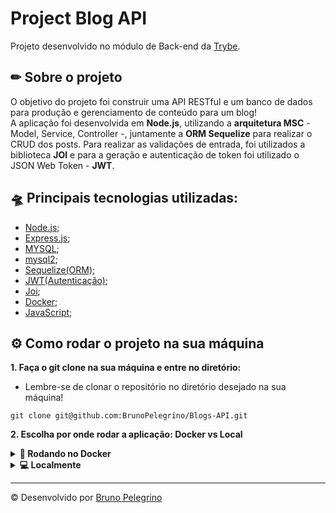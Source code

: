 # Project Blog API 
Projeto desenvolvido no módulo de Back-end da [Trybe](https://www.betrybe.com/). 

## ✏ Sobre o projeto
O objetivo do projeto foi construir uma API RESTful e um banco de dados para produção e gerenciamento de conteúdo para um blog! 
</br>
A aplicação foi desenvolvida em <strong>Node.js</strong>, utilizando a <strong>arquitetura MSC</strong> - Model, Service, Controller -, juntamente a <strong>ORM Sequelize</strong> para realizar o CRUD dos posts.
Para realizar as validações de entrada, foi utilizados a biblioteca <strong>JOI</strong> e para a geração e autenticação de token foi utilizado o JSON Web Token - <strong>JWT</strong>.

## 🛸 Principais tecnologias utilizadas: 
- [Node.js](https://nodejs.org/en/);
- [Express.js](https://expressjs.com/);
- [MYSQL](https://www.mysql.com/);
- [mysql2](https://www.npmjs.com/package/mysql2);
- [Sequelize(ORM)](https://sequelize.org/);
- [JWT(Autenticação)](https://jwt.io/);
- [Joi](https://joi.dev/api/?v=17.6.0);
- [Docker](https://www.docker.com/);
- [JavaScript](https://developer.mozilla.org/pt-BR/docs/Web/JavaScript);
## ⚙ Como rodar o projeto na sua máquina
<strong>1. Faça o git clone na sua máquina e entre no diretório:</strong>
 - Lembre-se de clonar o repositório no diretório desejado na sua máquina!
 ```
 git clone git@github.com:BrunoPelegrino/Blogs-API.git
 ```
 
 <strong>2. Escolha por onde rodar a aplicação: Docker vs Local</strong>
<details>
  <summary><strong>🐳 Rodando no Docker</strong></summary> 
  </br>
  **:warning: Seu docker-compose precisa estar na versão 1.29 ou superior. [Veja aqui](https://www.digitalocean.com/community/tutorials/how-to-install-and-use-docker-compose-on-ubuntu-20-04-pt) ou [na documentação](https://docs.docker.com/compose/install/) como instalá-lo. No primeiro artigo, você pode substituir onde está com `1.26.0` por `1.29.2`.**
  👉 <strong> 2.1 Rode os serviços `node` e `db` com o comando: </strong>
  ```
  docker-compose up -d --build
  ```
  :warning: Lembre-se de parar qualquer aplicação que estiver usando localmente na porta padrão (`3306`), seja docker ou mySQL, ou adapte, caso queria fazer uso da aplicação em containers;
  - Esses serviços irão inicializar um container chamado `blogs_api` e outro chamado `blogs_api_db`;
  - A partir daqui você pode rodar o container `blogs_api` via CLI ou abri-lo no VS Code;
  👉 <strong>2.2 Use o comando:</strong>
  ```
  docker exec -it blogs_api bash
  ```
  - Ele te dará acesso ao terminal interativo do container criado pelo compose, que está rodando em segundo plano.
  👉 <strong>2.3 Instale as dependências dentro do container com:</strong>
  ```
  npm install
  npm run debug
  ```
  
  - **:warning: Atenção:** Caso opte por utilizar o Docker, **TODOS** os comandos disponíveis no `package.json` (npm start, npm test, npm run dev, ...) devem ser executados **DENTRO** do container, ou seja, no terminal que aparece após a execução do comando `docker exec` citado acima. 
  - ✨ **Dica:** A extensão `Remote - Containers` (que estará na seção de extensões recomendadas do VS Code) é indicada para que você possa desenvolver sua aplicação no container Docker direto no VS Code, como você faz com seus arquivos locais.
</details>
<details>
  <summary><strong> 💻 Localmente</strong></summary> 
</br>
👉 <strong>2.1 Instale as dependências: </strong>
```
npm install
```
- **:warning: Atenção:** Não esqueça de renomear/configurar o arquivo `.env.example` para os testes locais funcionarem.
- **:warning: Atenção:** Para rodar o projeto desta forma, **obrigatoriamente** você deve ter o `Node.js` instalado em seu computador.
- **:warning: Atenção:** A versão do `Node.js` e `NPM` a ser utilizada é `"node": ">=16.0.0"` e `"npm": ">=7.0.0"`, como descrito a chave `engines` no arquivo `package.json`. Idealmente deve-se utilizar o Node.js na `versão 16.14`, a versão na que esse projeto foi testado.
  <br/>
 </details>
 
 ---
© Desenvolvido por [Bruno Pelegrino](https://www.linkedin.com/in/bruno-pelegrino/) 
